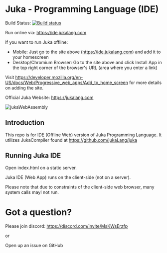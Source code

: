 # Juka - Programming Language (IDE)

Build Status: [![Build status](https://ci.appveyor.com/api/projects/status/he4h1mtnoeakl7t0?svg=true)](https://ci.appveyor.com/project/TheAndreiM/juka-webassembly)

Run online via: https://ide.jukalang.com

If you want to run Juka offline:
 - Mobile: Just go to the site above (https://ide.jukalang.com) and add it to your homescreen
 - Desktop/Chromium Browser: Go to the site above and click Install App in the top right corner of the browser's URL (area where you enter a link)

Visit https://developer.mozilla.org/en-US/docs/Web/Progressive_web_apps/Add_to_home_screen for more details on adding the site.

Official Juka Website: https://jukalang.com


![jukaWebAssembly](https://user-images.githubusercontent.com/11934545/198813716-80cb3556-e0ca-441a-8312-53f1e46516eb.png)

## Introduction

This repo is for IDE (Offline Web) version of Juka Programming Language.
It utilizes JukaCompiler found at https://github.com/jukaLang/juka


## Running Juka IDE

Open index.html on a static server. 

Juka IDE (Web App) runs on the client-side (not on a server).

Please note that due to constraints of the client-side web browser, many system calls mayl not run.


# Got a question?

Please join discord: https://discord.com/invite/MsKWsErzfp

or 

Open up an issue on GitHub